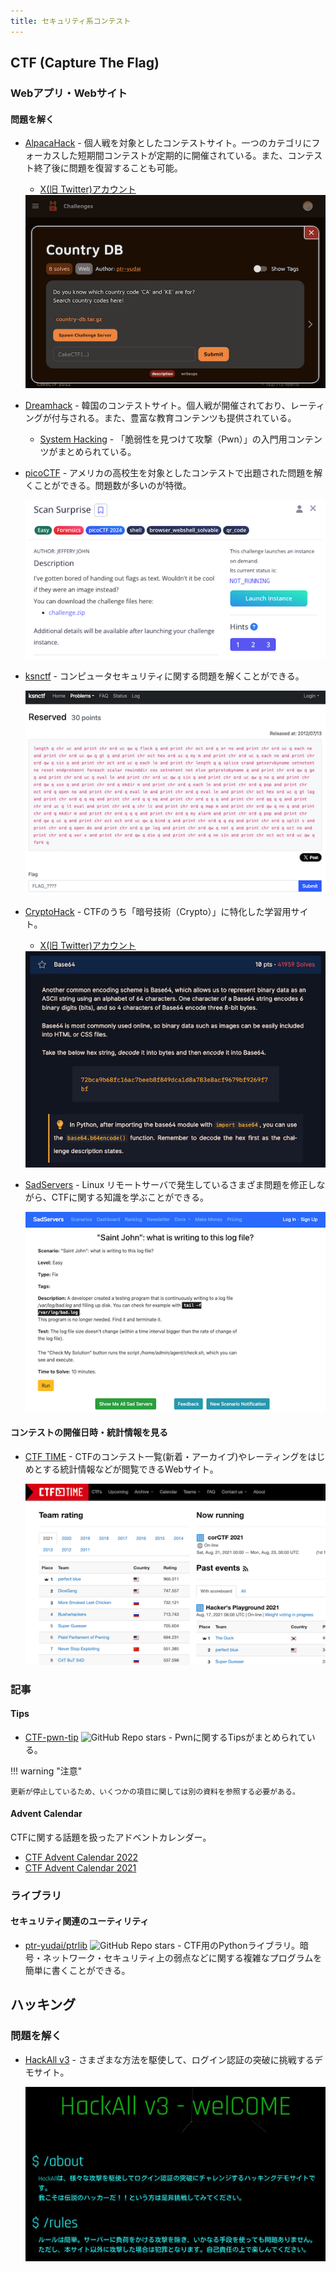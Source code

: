 ```yaml
---
title: セキュリティ系コンテスト
---
```


## CTF (Capture The Flag)

### Webアプリ・Webサイト

#### 問題を解く

- [AlpacaHack](https://alpacahack.com/) - 個人戦を対象としたコンテストサイト。一つのカテゴリにフォーカスした短期間コンテストが定期的に開催されている。また、コンテスト終了後に問題を復習することも可能。
    - [X(旧 Twitter)アカウント](https://x.com/AlpacaHack)

    <div align="center">
      <img loading="lazy" src="../../images/related_contest_sites/ctf/alpacahack.png" alt="alpacahack">
    </div>

- [Dreamhack](https://dreamhack.io/ctf) - 韓国のコンテストサイト。個人戦が開催されており、レーティングが付与される。また、豊富な教育コンテンツも提供されている。
    - [System Hacking](https://dreamhack.io/lecture/roadmaps/2) - 「脆弱性を見つけて攻撃（Pwn）」の入門用コンテンツがまとめられている。

- [picoCTF](https://play.picoctf.org/practice) - アメリカの高校生を対象としたコンテストで出題された問題を解くことができる。問題数が多いのが特徴。

    <div align="center">
      <img loading="lazy" src="../../images/related_contest_sites/ctf/picoCTF.png" alt="picoCTF">
    </div>

- [ksnctf](https://ksnctf.sweetduet.info/) - コンピュータセキュリティに関する問題を解くことができる。

    <div align="center">
      <img loading = "lazy" src="../../images/related_contest_sites/ctf/ksnctf.png" alt="ksnctf">
    </div>

- [CryptoHack](https://cryptohack.org/) - CTFのうち「暗号技術（Crypto）」に特化した学習用サイト。
    - [X(旧 Twitter)アカウント](https://x.com/cryptohack__)

    <div align="center">
      <img loading="lazy" src="../../images/related_contest_sites/ctf/cryptohack.png" alt="cryptohack">
    </div>

- [SadServers](https://sadservers.com/) - Linux リモートサーバで発生しているさまざま問題を修正しながら、CTFに関する知識を学ぶことができる。

    <div align="center">
      <img loading="lazy" src="../../images/related_contest_sites/ctf/sadservers.png" alt="sadservers">
    </div>

#### コンテストの開催日時・統計情報を見る

- [CTF TIME](https://ctftime.org/) - CTFのコンテスト一覧(新着・アーカイブ)やレーティングをはじめとする統計情報などが閲覧できるWebサイト。

    <div align="center">
      <img loading = "lazy" src="../../images/related_contest_sites/ctf/ctf_time.png" alt="ctf time">
    </div>

### 記事

#### Tips

- [CTF-pwn-tip](https://github.com/Naetw/CTF-pwn-tips) ![GitHub Repo stars](https://img.shields.io/github/stars/Naetw/CTF-pwn-tips?style=plastic) - Pwnに関するTipsがまとめられている。

!!! warning "注意"

    更新が停止しているため、いくつかの項目に関しては別の資料を参照する必要がある。

#### Advent Calendar

CTFに関する話題を扱ったアドベントカレンダー。

- [CTF Advent Calendar 2022](https://adventar.org/calendars/7550)
- [CTF Advent Calendar 2021](https://adventar.org/calendars/6914)

### ライブラリ

#### セキュリティ関連のユーティリティ

- [ptr-yudai/ptrlib](https://github.com/ptr-yudai/ptrlib) ![GitHub Repo stars](https://img.shields.io/github/stars/ptr-yudai/ptrlib?style=plastic) - CTF用のPythonライブラリ。暗号・ネットワーク・セキュリティ上の弱点などに関する複雑なプログラムを簡単に書くことができる。

## ハッキング

### 問題を解く

<!-- markdown-link-check-disable -->

- [HackAll v3](https://hackall.tech/) - さまざまな方法を駆使して、ログイン認証の突破に挑戦するデモサイト。

    <div align="center">
      <img loading="lazy" src="../../images/related_contest_sites/ctf/hackall.png" alt="hackall">
    </div>

<!-- markdown-link-check-enable -->
